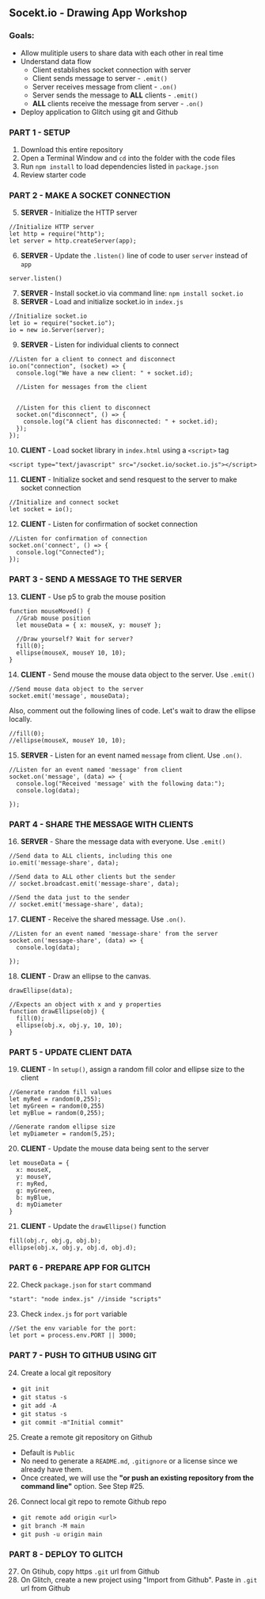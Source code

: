 Socekt.io - Drawing App Workshop
--------------------------------

### Goals:
- Allow mulitiple users to share data with each other in real time
- Understand data flow  
  - Client establishes socket connection with server  
  - Client sends message to server - `.emit()`  
  - Server receives message from client - `.on()`  
  - Server sends the message to **ALL** clients - `.emit()`  
  - **ALL** clients receive the message from server - `.on()`
- Deploy application to Glitch using git and Github  

### PART 1 - SETUP
1. Download this entire repository
2. Open a Terminal Window and `cd` into the folder with the code files
3. Run `npm install` to load dependencies listed in `package.json`
4. Review starter code

### PART 2 - MAKE A SOCKET CONNECTION
5. **SERVER** - Initialize the HTTP server
```
//Initialize HTTP server
let http = require("http");
let server = http.createServer(app);
```
6. **SERVER** - Update the `.listen()` line of code to user `server` instead of `app`
```
server.listen()
```
7. **SERVER** - Install socket.io via command line: `npm install socket.io` 
8. **SERVER** - Load and initialize socket.io in `index.js`
```
//Initialize socket.io
let io = require("socket.io");
io = new io.Server(server);
```
9. **SERVER** - Listen for individual clients to connect
```
//Listen for a client to connect and disconnect
io.on("connection", (socket) => {
  console.log("We have a new client: " + socket.id);
  
  //Listen for messages from the client


  //Listen for this client to disconnect
  socket.on("disconnect", () => {
    console.log("A client has disconnected: " + socket.id);
  });
});
```
10. **CLIENT** - Load socket library in `index.html` using a `<script>` tag
```
<script type="text/javascript" src="/socket.io/socket.io.js"></script>
```
11. **CLIENT** - Initialize socket and send resquest to the server to make socket connection
```
//Initialize and connect socket
let socket = io();
```
12. **CLIENT** - Listen for confirmation of socket connection
```
//Listen for confirmation of connection
socket.on('connect', () => {
  console.log("Connected");
});
```

### PART 3 - SEND A MESSAGE TO THE SERVER
13. **CLIENT** - Use p5 to grab the mouse position
```
function mouseMoved() {
  //Grab mouse position
  let mouseData = { x: mouseX, y: mouseY };

  //Draw yourself? Wait for server?
  fill(0);
  ellipse(mouseX, mouseY 10, 10);
}
```
14. **CLIENT** - Send mouse the mouse data object to the server. Use `.emit()`
```
//Send mouse data object to the server
socket.emit('message', mouseData);
```
Also, comment out the following lines of code. Let's wait to draw the ellipse locally.
```
//fill(0);
//ellipse(mouseX, mouseY 10, 10);
```
15. **SERVER** - Listen for an event named `message` from client. Use `.on()`.
```
//Listen for an event named 'message' from client
socket.on('message', (data) => {
  console.log("Received 'message' with the following data:");
  console.log(data);

});
```

### PART 4 - SHARE THE MESSAGE WITH CLIENTS
16. **SERVER** - Share the message data with everyone. Use `.emit()`
```
//Send data to ALL clients, including this one
io.emit('message-share', data);

//Send data to ALL other clients but the sender
// socket.broadcast.emit('message-share', data);

//Send the data just to the sender
// socket.emit('message-share', data);
```
17. **CLIENT** - Receive the shared message. Use `.on()`.
```
//Listen for an event named 'message-share' from the server
socket.on('message-share', (data) => {
  console.log(data);

});
```
18. **CLIENT** - Draw an ellipse to the canvas.
```
drawEllipse(data);
```
```
//Expects an object with x and y properties
function drawEllipse(obj) {
  fill(0);
  ellipse(obj.x, obj.y, 10, 10);
}
```

### PART 5 - UPDATE CLIENT DATA
19. **CLIENT** - In `setup()`, assign a random fill color and ellipse size to the client
```
//Generate random fill values
let myRed = random(0,255);
let myGreen = random(0,255)
let myBlue = random(0,255);

//Generate random ellipse size
let myDiameter = random(5,25);
```
20. **CLIENT** - Update the mouse data being sent to the server
```
let mouseData = {
  x: mouseX,
  y: mouseY,
  r: myRed,
  g: myGreen,
  b: myBlue,
  d: myDiameter
}
```
21. **CLIENT** - Update the `drawEllipse()` function
```
fill(obj.r, obj.g, obj.b);
ellipse(obj.x, obj.y, obj.d, obj.d);
```

### PART 6 - PREPARE APP FOR GLITCH
22. Check `package.json` for `start` command
```
"start": "node index.js" //inside "scripts"
```
23. Check `index.js` for `port` variable
```
//Set the env variable for the port:
let port = process.env.PORT || 3000;
```
### PART 7 - PUSH TO GITHUB USING GIT
24. Create a local git repository
- `git init`
- `git status -s`
- `git add -A`
- `git status -s`
- `git commit -m"Initial commit"`

25. Create a remote git repository on Github
- Default is `Public`
- No need to generate a `README.md`, `.gitignore` or a license since we already have them. 
- Once created, we will use the **"or push an existing repository from the command line"** option. See Step #25.

26. Connect local git repo to remote Github repo
- `git remote add origin <url>`
- `git branch -M main`
- `git push -u origin main`

### PART 8 - DEPLOY TO GLITCH
27. On Gtihub, copy https `.git` url from Github
28. On Glitch, create a new project using "Import from Github". Paste in `.git` url from Github

